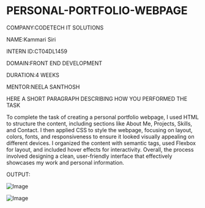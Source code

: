 # PERSONAL-PORTFOLIO-WEBPAGE

COMPANY:CODETECH IT SOLUTIONS

NAME:Kammari Siri

INTERN ID:CT04DL1459

DOMAIN:FRONT END DEVELOPMENT

DURATION:4 WEEKS

MENTOR:NEELA SANTHOSH 

HERE A SHORT PARAGRAPH DESCRIBING HOW YOU PERFORMED THE TASK

To complete the task of creating a personal portfolio webpage, I used HTML to structure the content, including sections like About Me, Projects, Skills, and Contact. I then applied CSS to style the webpage, focusing on layout, colors, fonts, and responsiveness to ensure it looked visually appealing on different devices. I organized the content with semantic tags, used Flexbox for layout, and included hover effects for interactivity. Overall, the process involved designing a clean, user-friendly interface that effectively showcases my work and personal information.

OUTPUT:

![Image](https://github.com/user-attachments/assets/bfdedf9b-b78b-4313-8987-f433313e2584)

![Image](https://github.com/user-attachments/assets/7784ed02-4330-4ba4-81e0-a1a8d5269c27)
